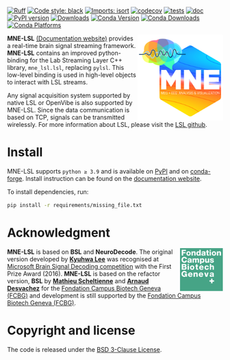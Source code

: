 [![Ruff](https://img.shields.io/endpoint?url=https://raw.githubusercontent.com/astral-sh/ruff/main/assets/badge/v2.json)](https://github.com/astral-sh/ruff)
[![Code style: black](https://img.shields.io/badge/code%20style-black-000000.svg)](https://github.com/psf/black)
[![Imports: isort](https://img.shields.io/badge/%20imports-isort-%231674b1?style=flat&labelColor=ef8336)](https://pycqa.github.io/isort/)
[![codecov](https://codecov.io/gh/mne-tools/mne-lsl/graph/badge.svg?token=Xoeh6T13qi)](https://codecov.io/gh/mne-tools/mne-lsl)
[![tests](https://github.com/mne-tools/mne-lsl/actions/workflows/pytest.yaml/badge.svg?branch=main)](https://github.com/mne-tools/mne-lsl/actions/workflows/pytest.yaml)
[![doc](https://github.com/mne-tools/mne-lsl/actions/workflows/doc.yaml/badge.svg?branch=main)](https://github.com/mne-tools/mne-lsl/actions/workflows/doc.yaml)
[![PyPI version](https://badge.fury.io/py/mne-lsl.svg)](https://badge.fury.io/py/mne-lsl)
[![Downloads](https://static.pepy.tech/badge/mne-lsl)](https://pepy.tech/project/mne-lsl)
[![Conda Version](https://img.shields.io/conda/vn/conda-forge/mne-lsl.svg)](https://anaconda.org/conda-forge/mne-lsl)
[![Conda Downloads](https://img.shields.io/conda/dn/conda-forge/mne-lsl.svg)](https://anaconda.org/conda-forge/mne-lsl)
[![Conda Platforms](https://img.shields.io/conda/pn/conda-forge/mne-lsl.svg)](https://anaconda.org/conda-forge/mne-lsl)

<img align="right" src="https://raw.githubusercontent.com/mne-tools/mne-lsl/main/doc/_static/logos/logo-mne-hex.svg" alt="logo" width="200"/>

**MNE-LSL** [(Documentation website)](https://mne.tools/mne-lsl)
provides a real-time brain signal streaming framework.
**MNE-LSL** contains an improved python-binding for the Lab Streaming Layer C++ library,
`mne_lsl.lsl`, replacing `pylsl`. This low-level binding is used in high-level objects
to interact with LSL streams.

Any signal acquisition system supported by native LSL or OpenVibe is also
supported by MNE-LSL. Since the data communication is based on TCP, signals can be
transmitted wirelessly. For more information about LSL, please visit the
[LSL github](https://github.com/sccn/labstreaminglayer).

# Install

MNE-LSL supports `python ≥ 3.9` and is available on
[PyPI](https://pypi.org/project/mne-lsl/) and on
[conda-forge](https://anaconda.org/conda-forge/mne-lsl).
Install instruction can be found on the
[documentation website](https://mne.tools/mne-lsl/stable/resources/install.html).

To install dependencies, run:
```bash
pip install -r requirements/missing_file.txt
```

# Acknowledgment

<img align="right" src="https://raw.githubusercontent.com/mne-tools/mne-lsl/main/doc/_static/partners/FCBG.svg" width=100>

**MNE-LSL** is based on **BSL** and **NeuroDecode**. The original version developed by
[**Kyuhwa Lee**](https://github.com/dbdq) was recognised at
[Microsoft Brain Signal Decoding competition](https://github.com/dbdq/microsoft_decoding)
with the First Prize Award (2016).
**MNE-LSL** is based on the refactor version, **BSL** by
[**Mathieu Scheltienne**](https://github.com/mscheltienne) and
[**Arnaud Desvachez**](https://github.com/dnastars) for the
[Fondation Campus Biotech Geneva (FCBG)](https://github.com/fcbg-hnp-meeg) and
development is still supported by the
[Fondation Campus Biotech Geneva (FCBG)](https://hnp.fcbg.ch/).

# Copyright and license

The code is released under the
[BSD 3-Clause License](https://opensource.org/license/bsd-3-clause/).